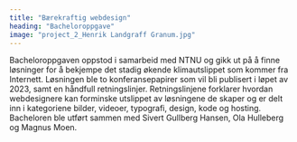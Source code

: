 ```yaml
---
title: "Bærekraftig webdesign"
heading: "Bacheloroppgave"
image: "project_2_Henrik Landgraff Granum.jpg"
---
```


Bacheloroppgaven oppstod i samarbeid med NTNU og gikk ut på å finne løsninger for å bekjempe det stadig økende klimautslippet som kommer fra Internett. Løsningen ble to konferansepapirer som vil bli publisert i løpet av 2023, samt en håndfull retningslinjer. Retningslinjene forklarer hvordan webdesignere kan forminske utslippet av løsningene de skaper og er delt inn i kategoriene bilder, videoer, typografi, design, kode og hosting. Bacheloren ble utført sammen med Sivert Gullberg Hansen, Ola Hulleberg og Magnus Moen.
